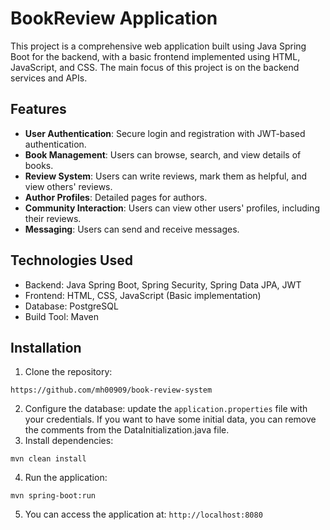 # BookReview Application 

This project is a comprehensive web application built using Java Spring Boot for the backend, with a basic frontend implemented using HTML, JavaScript, and CSS. The main focus of this project is on the backend services and APIs.

## Features
- **User Authentication**: Secure login and registration with JWT-based authentication.
- **Book Management**: Users can browse, search, and view details of books.
- **Review System**: Users can write reviews, mark them as helpful, and view others' reviews.
- **Author Profiles**: Detailed pages for authors.
- **Community Interaction**: Users can view other users' profiles, including their reviews.
- **Messaging**: Users can send and receive messages.

## Technologies Used
- Backend: Java Spring Boot, Spring Security, Spring Data JPA, JWT
- Frontend: HTML, CSS, JavaScript (Basic implementation)
- Database: PostgreSQL
- Build Tool: Maven

## Installation
1. Clone the repository:
```
https://github.com/mh00909/book-review-system
```
2. Configure the database: update the `application.properties` file with your credentials. If you want to have some initial data, you can remove the comments from the DataInitialization.java file.
3. Install dependencies:
```
mvn clean install
```
4. Run the application:
```
mvn spring-boot:run
```
5. You can access the application at: `http://localhost:8080`
